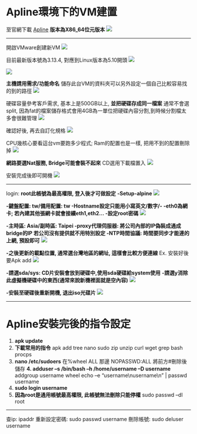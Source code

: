 # Apline環境下的VM建置
至官網下載 [Apline](https://alpinelinux.org/downloads/)
**版本為X86_64位元版本**
![](https://i.imgur.com/xlDJ0B5.png)

--------
開啟VMware創建新VM
![](https://i.imgur.com/WuqzGAU.png)

目前最新版本號為3.13.4, 對應到Linux版本為5.10開頭
![](https://i.imgur.com/ys8pCyh.png)

![](https://i.imgur.com/Sw6voiQ.png)

**主機請用需求/功能命名**
儲存此台VM的資料夾可以另外設定一個自己比較容易找的到的路徑
![](https://i.imgur.com/yDSjVCi.png)

硬碟容量參考客戶需求, 基本上是500GB以上, **並把硬碟存成同一檔案**
通常不會選split, 因為fat的檔案儲存格式會用4GB為一單位把硬碟內容分割,到時候分割檔太多會很難管理
![](https://i.imgur.com/pdNMeRJ.png)

確認好後, 再去自訂化規格
![](https://i.imgur.com/AaMrhkU.png)

CPU幾核心要看這台vm要跑多少程式; Ram的配置也是一樣, 把用不到的配置刪除掉
![](https://i.imgur.com/Emvtus7.png)

**網路要選Nat服務, Bridge可能會裝不起來**
CD選用下載檔置入
![](https://i.imgur.com/qxIJtv1.png)

安裝完成後即可開機
![](https://i.imgur.com/kS1VQz9.png)

---------
login: **root此帳號為最高權限, 登入後才可做設定**
**-Setup-alpine**
![](https://i.imgur.com/isLicah.png)

**-鍵盤配置: tw/備用配置: tw
-Hostname設定只能用小寫英文/數字/-
-eth0為網卡; 若內建其他張網卡就會接續eth1,eth2…
-設定root密碼**
![](https://i.imgur.com/gjHa5Qh.png)

**-主時區: Asia/副時區: Taipei
-proxy代理伺服器: 將公司內部的IP偽裝成通成bridge的IP
若公司沒有提供就不用特別設定
-NTP時間協議: 時間要同步才能連的上網, 預設即可**
![](https://i.imgur.com/5Grv2Yh.png)

**-之後更新的載點位置, 通常選台灣地區的網址, 這樣會比較方便連線**
Ex. 安裝好後要Apk add 
![](https://i.imgur.com/jtgXYjS.png)

**-請選sda/sys: CD片安裝會放到硬碟中,使用sda硬碟給system使用**
**-請選y消除此虛擬機硬碟中的東西(通常來說新機裡面就是空內容)**
![](https://i.imgur.com/5OjYrdW.png)

**-安裝至硬碟後重新開機, 退出iso光碟片**
![](https://i.imgur.com/aVb7RhJ.png)

-------

# Apline安裝完後的指令設定
1. **apk update**
2. **下載常用的指令**
apk add tree nano sudo zip unzip curl wget grep bash procps
3. **nano /etc/sudoers**
在%wheel ALL 那邊 NOPASSWD:ALL
將前方#刪除後儲存
**4. adduser –s /bin/bash –h /home/username –D username**
addgroup username wheel
echo –e “username\nusername\n” | passwd username 
5. **sudo login username**
6. **因為root是通用帳號最高權限, 此帳號無法刪除只能停權**
sudo passwd –dl root
--------
查ip: ipaddr
重新設定密碼: sudo passwd username
刪除帳號: sudo deluser username
